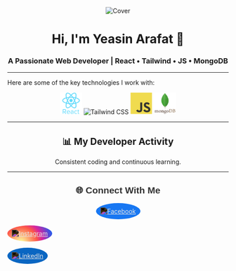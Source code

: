 <!-- Cover Image -->
<p align="center">
  <img src="https://i.ibb.co/1fqc8kqv/Chat-GPT-Image-Aug-8-2025-03-10-42-PM.png" alt="Cover" />
</p>

<!-- Name & Intro -->
<h1 align="center">Hi, I'm Yeasin Arafat 👋</h1>
<h3 align="center">A Passionate Web Developer | React • Tailwind • JS • MongoDB</h3>

---

<!-- Tech Stack -->
Here are some of the key technologies I work with:

<p align="center">
  <img src="https://raw.githubusercontent.com/devicons/devicon/master/icons/react/react-original-wordmark.svg" alt="React" width="50" height="50"/>
  <img src="https://www.vectorlogo.zone/logos/tailwindcss/tailwindcss-icon.svg" alt="Tailwind CSS" width="50" height="50"/>
  <img src="https://raw.githubusercontent.com/devicons/devicon/master/icons/javascript/javascript-original.svg" alt="JavaScript" width="50" height="50"/>
  <img src="https://raw.githubusercontent.com/devicons/devicon/master/icons/mongodb/mongodb-original-wordmark.svg" alt="MongoDB" width="50" height="50"/>
</p>

---

<!-- Daily.dev Card -->
<h2 align="center">📊 My Developer Activity</h2>
<p align="center">
  Consistent coding and continuous learning.  
</p>

---



<h2 align="center" style="font-family: Arial, sans-serif; color: #333;">
  🌐 Connect With Me
</h2>

<p align="center" style="display: flex; justify-content: center; gap: 30px; margin-top: 10px;">
  <a href="https://facebook.com/yourprofile" target="_blank" rel="noopener noreferrer" 
     style="display: inline-block; background: #1877F2; padding: 10px; border-radius: 50%; transition: transform 0.3s ease, box-shadow 0.3s ease;">
    <img src="https://raw.githubusercontent.com/rahuldkjain/github-profile-readme-generator/master/src/images/icons/Social/facebook.svg" 
         alt="Facebook" height="30" width="30" style="filter: invert(1);"/>
  </a>
  
  <a href="https://instagram.com/yourprofile" target="_blank" rel="noopener noreferrer" 
     style="display: inline-block; background: radial-gradient(circle at 30% 107%, #fdf497 0%, #fdf497 5%, #fd5949 45%, #d6249f 60%, #285AEB 90%); padding: 10px; border-radius: 50%; transition: transform 0.3s ease, box-shadow 0.3s ease;">
    <img src="https://raw.githubusercontent.com/rahuldkjain/github-profile-readme-generator/master/src/images/icons/Social/instagram.svg" 
         alt="Instagram" height="30" width="30" style="filter: invert(1);"/>
  </a>
  
  <a href="https://linkedin.com/in/yourprofile" target="_blank" rel="noopener noreferrer" 
     style="display: inline-block; background: #0A66C2; padding: 10px; border-radius: 50%; transition: transform 0.3s ease, box-shadow 0.3s ease;">
    <img src="https://raw.githubusercontent.com/rahuldkjain/github-profile-readme-generator/master/src/images/icons/Social/linkedin.svg" 
         alt="LinkedIn" height="30" width="30" style="filter: invert(1);"/>
  </a>
</p>

<script>
  document.querySelectorAll('p[align="center"] a').forEach(link => {
    link.addEventListener('mouseenter', () => {
      link.style.transform = 'scale(1.2)';
      link.style.boxShadow = '0 4px 12px rgba(0,0,0,0.2)';
    });
    link.addEventListener('mouseleave', () => {
      link.style.transform = 'scale(1)';
      link.style.boxShadow = 'none';
    });
  });
</script>

